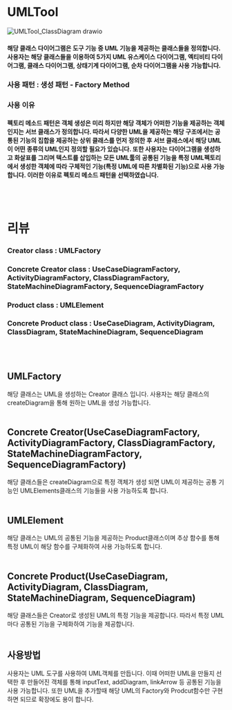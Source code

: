 # UMLTool
![UMLTool_ClassDiagram drawio](https://github.com/choi-hyk/SW-engineering-TeamProject/assets/127075917/3d1b6bb8-7f76-4a75-a95f-7f1e77b671cb)

####  해당 클래스 다이어그램은 도구 기능 중 UML 기능을 제공하는 클래스들을 정의합니다. 사용자는 해당 클래스들을 이용하여 5가지 UML 유스케이스 다이어그램, 엑티비티 다이어그램, 클래스 다이어그램, 상태기계 다이어그램, 순차 다이어그램을 사용 가능합니다.
### 사용 패턴 : 생성 패턴 - Factory Method
### 사용 이유
#### 펙토리 메소드 패턴은 객체 생성은 미리 하지만 해당 객체가 어떠한 기능을 제공하는 객체인지는 서브 클래스가 정의합니다. 따라서 다양한 UML을 제공하는 해당 구조에서는 공통된 기능의 집합을 제공하는 상위 클래스를 먼저 정의한 후 서브 클래스에서 해당 UML이 어떤 종류의 UML인지 정의할 필요가 있습니다. 또한 사용자는 다이어그램을 생성하고 화살표를 그리며 텍스트를 삽입하는 모든 UML툴의 공통된 기능을 특정 UML펙토리에서 생성한 객체에 따라 구체적인 기능(특정 UML에 따른 차별화된 기능)으로 사용 가능합니다. 이러한 이유로 펙토리 메소드 패턴을 선택하였습니다.
<br/><br/>
# 리뷰
### Creator class : UMLFactory
### Concrete Creator class : UseCaseDiagramFactory, ActivityDiagramFactory, ClassDiagramFactory, StateMachineDiagramFactory, SequenceDiagramFactory
### Product class : UMLElement
### Concrete Product class : UseCaseDiagram, ActivityDiagram, ClassDiagram, StateMachineDiagram, SequenceDiagram
<br/><br/>
## UMLFactory
해당 클래스는 UML을 생성하는 Creator 클래스 입니다. 사용자는 해당 클래스의 createDiagram을 통해 원하는 UML을 생성 가능합니다.
<br/><br/>
## Concrete Creator(UseCaseDiagramFactory, ActivityDiagramFactory, ClassDiagramFactory, StateMachineDiagramFactory, SequenceDiagramFactory)
해당 클래스들은 createDiagram으로 특정 객체가 생성 되면 UML이 제공하는 공통 기능인 UMLElements클래스의 기능들을 사용 가능하도록 합니다.
<br/><br/>
## UMLElement
해당 클래스는 UML의 공통된 기능을 제공하는 Product클래스이며 추상 함수를 통해 특정 UML이 해당 함수를 구체화하여 사용 가능하도록 합니다.
<br/><br/>
## Concrete Product(UseCaseDiagram, ActivityDiagram, ClassDiagram, StateMachineDiagram, SequenceDiagram)
해당 클래스들은 Creator로 생성된 UML의 특정 기능을 제공합니다. 따라서 특정 UML마다 공통된 기능을 구체화하여 기능을 제공합니다.
<br/><br/>
## 사용방법
사용자는 UML 도구를 사용하여 UML객체를 만듭니다. 이때 어떠한 UML을 만들지 선택한 후 만들어진 객체를 통해 inputText, addDiagram, linkArrow 등 공통된 기능을 사용 가능합니다. 또한 UML을 추가할때 해당 UML의 Factory와 Prodcut함수만 구현하면 되므로 확장에도 용이 합니다.

